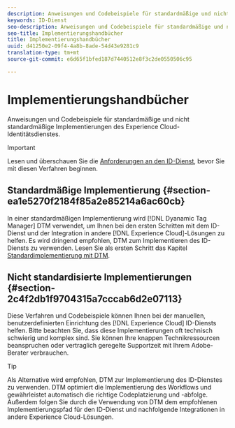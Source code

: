 ```yaml
---
description: Anweisungen und Codebeispiele für standardmäßige und nicht standardmäßige Implementierungen des Experience Cloud-Identitätsdienstes.
keywords: ID-Dienst
seo-description: Anweisungen und Codebeispiele für standardmäßige und nicht standardmäßige Implementierungen des Experience Cloud-Identitätsdienstes.
seo-title: Implementierungshandbücher
title: Implementierungshandbücher
uuid: d41250e2-09f4-4a8b-8ade-54d43e9281c9
translation-type: tm+mt
source-git-commit: e6d65f1bfed187d7440512e8f3c2de0550506c95

---
```



# Implementierungshandbücher

Anweisungen und Codebeispiele für standardmäßige und nicht standardmäßige Implementierungen des Experience Cloud-Identitätsdienstes.

>[!IMPORTANT]
>
>Lesen und überschauen Sie die [Anforderungen an den ID-Dienst](../reference/requirements.md), bevor Sie mit diesen Verfahren beginnen.

## Standardmäßige Implementierung {#section-ea1e5270f2184f85a2e85214a6ac60cb}

In einer standardmäßigen Implementierung wird [!DNL Dyanamic Tag Manager] DTM verwendet, um Ihnen bei den ersten Schritten mit dem ID-Dienst und der Integration in andere [!DNL Experience Cloud]-Lösungen zu helfen. Es wird dringend empfohlen, DTM zum Implementieren des ID-Diensts zu verwenden. Lesen Sie als ersten Schritt das Kapitel [Standardimplementierung mit DTM](../implementation-guides/standard.md#concept-89cd0199a9634fc48644f2d61e3d2445).

## Nicht standardisierte Implementierungen {#section-2c4f2db1f9704315a7cccab6d2e07113}

Diese Verfahren und Codebeispiele können Ihnen bei der manuellen, benutzerdefinierten Einrichtung des [!DNL Experience Cloud] ID-Diensts helfen. Bitte beachten Sie, dass diese Implementierungen oft technisch schwierig und komplex sind. Sie können Ihre knappen Technikressourcen beanspruchen oder vertraglich geregelte Supportzeit mit Ihrem Adobe-Berater verbrauchen.

>[!TIP]
>
>Als Alternative wird empfohlen, DTM zur Implementierung des ID-Dienstes zu verwenden. DTM optimiert die Implementierung des Workflows und gewährleistet automatisch die richtige Codeplatzierung und -abfolge. Außerdem folgen Sie durch die Verwendung von DTM dem empfohlenen Implementierungspfad für den ID-Dienst und nachfolgende Integrationen in andere Experience Cloud-Lösungen.

